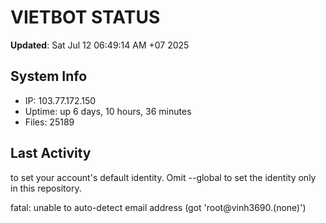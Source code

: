 # VIETBOT STATUS
**Updated**: Sat Jul 12 06:49:14 AM +07 2025

## System Info
- IP: 103.77.172.150
- Uptime: up 6 days, 10 hours, 36 minutes
- Files: 25189

## Last Activity

to set your account's default identity.
Omit --global to set the identity only in this repository.

fatal: unable to auto-detect email address (got 'root@vinh3690.(none)')
